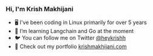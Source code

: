 ### Hi, I'm Krish Makhijani

- 🖥️ I've been coding in Linux primarily for over 5 years
- 👾 I’m learning Langchain and Go at the moment
- 🐦 You can follow me on Twitter [@heykrishh](https://twitter.com/heykrishh)
- 💼 Check out my portfolio [krishmakhijani.com](https://krishm.dev)

